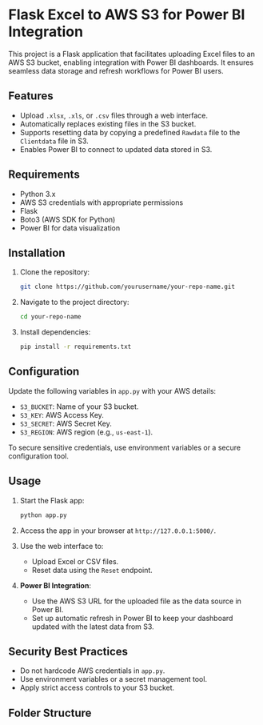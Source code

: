  # Flask Excel to AWS S3 for Power BI Integration

This project is a Flask application that facilitates uploading Excel files to an AWS S3 bucket, enabling integration with Power BI dashboards. It ensures seamless data storage and refresh workflows for Power BI users.

## Features
- Upload `.xlsx`, `.xls`, or `.csv` files through a web interface.
- Automatically replaces existing files in the S3 bucket.
- Supports resetting data by copying a predefined `Rawdata` file to the `Clientdata` file in S3.
- Enables Power BI to connect to updated data stored in S3.

## Requirements
- Python 3.x
- AWS S3 credentials with appropriate permissions
- Flask
- Boto3 (AWS SDK for Python)
- Power BI for data visualization

## Installation

1. Clone the repository:
    ```bash
    git clone https://github.com/yourusername/your-repo-name.git
    ```
2. Navigate to the project directory:
    ```bash
    cd your-repo-name
    ```
3. Install dependencies:
    ```bash
    pip install -r requirements.txt
    ```

## Configuration

Update the following variables in `app.py` with your AWS details:
- `S3_BUCKET`: Name of your S3 bucket.
- `S3_KEY`: AWS Access Key.
- `S3_SECRET`: AWS Secret Key.
- `S3_REGION`: AWS region (e.g., `us-east-1`).

To secure sensitive credentials, use environment variables or a secure configuration tool.

## Usage

1. Start the Flask app:
    ```bash
    python app.py
    ```
2. Access the app in your browser at `http://127.0.0.1:5000/`.
3. Use the web interface to:
   - Upload Excel or CSV files.
   - Reset data using the `Reset` endpoint.

4. **Power BI Integration**:
   - Use the AWS S3 URL for the uploaded file as the data source in Power BI.
   - Set up automatic refresh in Power BI to keep your dashboard updated with the latest data from S3.

## Security Best Practices
- Do not hardcode AWS credentials in `app.py`.
- Use environment variables or a secret management tool.
- Apply strict access controls to your S3 bucket.

## Folder Structure

